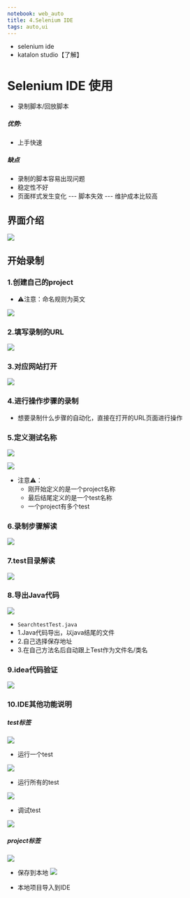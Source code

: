 ```yaml
---
notebook: web_auto
title: 4.Selenium IDE
tags: auto,ui
---
```



- selenium ide
- katalon studio【了解】

# Selenium IDE 使用

- 录制脚本/回放脚本
##### 优势:
- 上手快速
##### 缺点
- 录制的脚本容易出现问题
- 稳定性不好
- 页面样式发生变化 --- 脚本失效 --- 维护成本比较高

## 界面介绍


![](https://gitee.com/datau001/picgo/raw/master/images/202112061623632.png)

## 开始录制
### 1.创建自己的project
- ⚠️注意：命名规则为英文


![](https://gitee.com/datau001/picgo/raw/master/images/202112061654950.png)

### 2.填写录制的URL

![](https://gitee.com/datau001/picgo/raw/master/images/202112061657369.png)


### 3.对应网站打开


![](https://gitee.com/datau001/picgo/raw/master/images/202112061659257.png)


### 4.进行操作步骤的录制
- 想要录制什么步骤的自动化，直接在打开的URL页面进行操作


### 5.定义测试名称

![](https://gitee.com/datau001/picgo/raw/master/images/202112061701387.png)


![](https://gitee.com/datau001/picgo/raw/master/images/202112061705330.png)

- 注意⚠️：
  - 刚开始定义的是一个project名称
  - 最后结尾定义的是一个test名称
  - 一个project有多个test


### 6.录制步骤解读

![](https://gitee.com/datau001/picgo/raw/master/images/202112061713226.png)


### 7.test目录解读
![](https://gitee.com/datau001/picgo/raw/master/images/202112061744572.png)

### 8.导出Java代码

![](https://gitee.com/datau001/picgo/raw/master/images/202112061745652.png)

- `SearchtestTest.java`
-  1.Java代码导出，以java结尾的文件
-  2.自己选择保存地址
-  3.在自己方法名后自动跟上Test作为文件名/类名


### 9.idea代码验证


![](https://gitee.com/datau001/picgo/raw/master/images/202112061820792.png)


### 10.IDE其他功能说明

##### test标签
![](https://gitee.com/datau001/picgo/raw/master/images/202112061807470.png)

- 运行一个test


![](https://gitee.com/datau001/picgo/raw/master/images/202112061807757.png)

- 运行所有的test

![](https://gitee.com/datau001/picgo/raw/master/images/202112061809497.png)

- 调试test

![](https://gitee.com/datau001/picgo/raw/master/images/202112061808004.png)


##### project标签

![](https://gitee.com/datau001/picgo/raw/master/images/202112061813544.png)

- 保存到本地
![](https://gitee.com/datau001/picgo/raw/master/images/202112061818037.png)

- 本地项目导入到IDE
